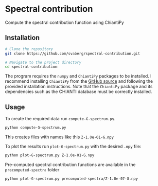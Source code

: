# Spectral contribution
Compute the spectral contribution function using ChiantiPy

## Installation

```bash
# Clone the repository
git clone https://github.com/svaberg/spectral-contribution.git

# Navigate to the project directory
cd spectral-contribution
```
The program requires the `numpy` and `ChiantiPy` packages to be installed. I recommend installing `ChiantiPy` from the [GitHub source](https://github.com/chianti-atomic/ChiantiPy) and following the provided installation instructions. Note that the `ChiantiPy` package and its dependencies such as the CHIANTI database must be correctly installed.

## Usage
To create the required data run `compute-G-spectrum.py`.
```bash
python compute-G-spectrum.py 
```
This creates files with names like this `Z-1.0e-01-G.npy` 

To plot the results run `plot-G-spectrum.py` with the desired `.npy` file:
```bash
python plot-G-spectrum.py Z-1.0e-01-G.npy
```

Pre-computed spectral contribution functions are available in the `precomputed-spectra` folder
```bash
python plot-G-spectrum.py precomputed-spectra/Z-1.0e-07-G.npy
```
